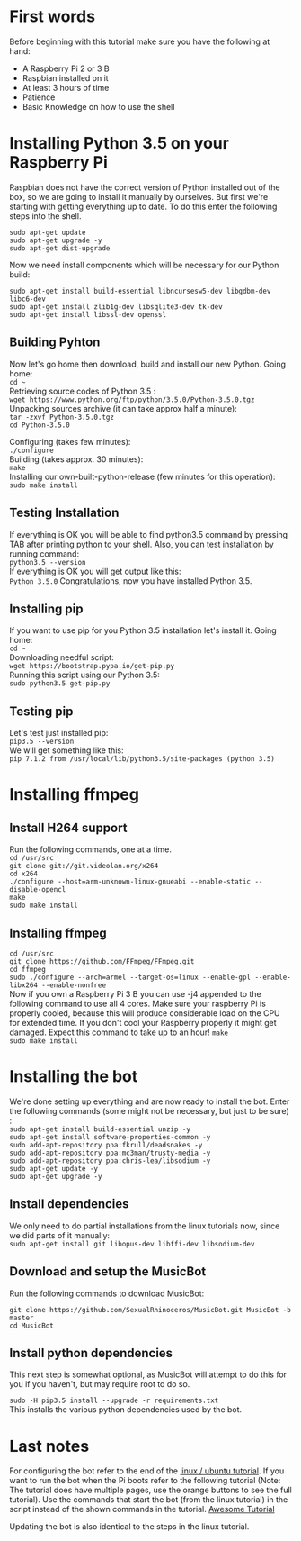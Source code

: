 # First words
Before beginning with this tutorial make sure you have the following at hand:
* A Raspberry Pi 2 or 3 B
* Raspbian installed on it
* At least 3 hours of time
* Patience
* Basic Knowledge on how to use the shell 


# Installing Python 3.5 on your Raspberry Pi
Raspbian does not have the correct version of Python installed out of the box, so we are going to install it manually by ourselves. But first we're starting with getting everything up to date. To do this enter the following steps into the shell.

`sudo apt-get update`  
`sudo apt-get upgrade -y`  
`sudo apt-get dist-upgrade`  

Now we need install components which will be necessary for our Python build:

`sudo apt-get install build-essential libncursesw5-dev libgdbm-dev libc6-dev `  
`sudo apt-get install zlib1g-dev libsqlite3-dev tk-dev`  
`sudo apt-get install libssl-dev openssl`  

## Building Pyhton

Now let's go home then download, build and install our new Python.
Going home:  
`cd ~`  
Retrieving source codes of Python 3.5 :  
`wget https://www.python.org/ftp/python/3.5.0/Python-3.5.0.tgz`    
Unpacking sources archive (it can take approx half a minute):  
`tar -zxvf Python-3.5.0.tgz`  
`cd Python-3.5.0`  

Configuring (takes few minutes):  
`./configure`  
Building (takes approx. 30 minutes):  
`make`  
Installing our own-built-python-release (few minutes for this operation):  
`sudo make install`

## Testing Installation
If everything is OK you will be able to find python3.5 command by pressing TAB after printing python to your shell. Also, you can test installation by running command:  
`python3.5 --version`  
If everything is OK you will get output like this:  
`Python 3.5.0`
Congratulations, now you have installed Python 3.5.

## Installing pip

If you want to use pip for you Python 3.5 installation let's install it.
Going home:  
`cd ~`  
Downloading needful script:    
`wget https://bootstrap.pypa.io/get-pip.py`  
Running this script using our Python 3.5:  
`sudo python3.5 get-pip.py`  

## Testing pip
Let's test just installed pip:  
`pip3.5 --version`  
We will get something like this:  
`pip 7.1.2 from /usr/local/lib/python3.5/site-packages (python 3.5)`


# Installing ffmpeg
## Install H264 support  
Run the following commands, one at a time.  
`cd /usr/src`  
`git clone git://git.videolan.org/x264`  
`cd x264`  
`./configure --host=arm-unknown-linux-gnueabi --enable-static --disable-opencl`  
`make`  
`sudo make install`  

## Installing ffmpeg

`cd /usr/src`  
`git clone https://github.com/FFmpeg/FFmpeg.git`  
`cd ffmpeg`  
`sudo ./configure --arch=armel --target-os=linux --enable-gpl --enable-libx264 --enable-nonfree`  
Now if you own a Raspberry Pi 3 B you can use -j4 appended to the following command to use all 4 cores. Make sure your raspberry Pi is properly cooled, because this will produce considerable load on the CPU for extended time. If you don't cool your Raspberry properly it might get damaged. Expect this command to take up to an hour!
`make `  
`sudo make install`  

# Installing the bot
We're done setting up everything and are now ready to install the bot. Enter the following commands (some might not be necessary, but just to be sure) :  
`sudo apt-get install build-essential unzip -y`  
`sudo apt-get install software-properties-common -y`  
`sudo add-apt-repository ppa:fkrull/deadsnakes -y`  
`sudo add-apt-repository ppa:mc3man/trusty-media -y`  
`sudo add-apt-repository ppa:chris-lea/libsodium -y`  
`sudo apt-get update -y `  
`sudo apt-get upgrade -y`  

## Install dependencies
We only need to do partial installations from the linux tutorials now, since we did parts of it manually:  
`sudo apt-get install git libopus-dev libffi-dev libsodium-dev`  

## Download and setup the MusicBot
Run the following commands to download MusicBot:

`git clone https://github.com/SexualRhinoceros/MusicBot.git MusicBot -b master`  
`cd MusicBot`  

## Install python dependencies
This next step is somewhat optional, as MusicBot will attempt to do this for you if you haven't, but may require root to do so.  

`sudo -H pip3.5 install --upgrade -r requirements.txt`  
This installs the various python dependencies used by the bot.

# Last notes
For configuring the bot refer to the end of the [linux / ubuntu tutorial](https://github.com/SexualRhinoceros/MusicBot/wiki/Installation-guide-for-Ubuntu-14.04-and-other-versions#2b-change-configuration-file).
If you want to run the bot when the Pi boots refer to the following tutorial (Note: The tutorial does have multiple pages, use the orange buttons to see the full tutorial). Use the commands that start the bot (from the linux tutorial) in the script instead of the shown commands in the tutorial.
[Awesome Tutorial](http://www.instructables.com/id/Raspberry-Pi-Launch-Python-script-on-startup/)

Updating the bot is also identical to the steps in the linux tutorial.